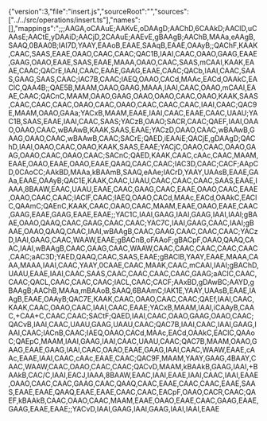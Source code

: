 {"version":3,"file":"insert.js","sourceRoot":"","sources":["../../src/operations/insert.ts"],"names":[],"mappings":";;;AAGA,oCAAuE;AAKvE,oDAAgD;AAChD,6CAAkD;AAClD,uCAAsE;AACtE,yDAAiD;AACjD,2CAAuE;AAEvE,gBAAgB;AAChB,MAAa,eAAgB,SAAQ,0BAA0B;IAI7D,YAAY,EAAoB,EAAE,SAAqB,EAAE,OAAyB;;QAChF,KAAK,CAAC,SAAS,EAAE,OAAO,CAAC,CAAC;QAC1B,IAAI,CAAC,OAAO,GAAG,EAAE,GAAG,OAAO,EAAE,SAAS,EAAE,MAAA,OAAO,CAAC,SAAS,mCAAI,KAAK,EAAE,CAAC;QACrE,IAAI,CAAC,EAAE,GAAG,EAAE,CAAC;QACb,IAAI,CAAC,SAAS,GAAG,SAAS,CAAC;IAC7B,CAAC;IAEQ,OAAO,CACd,MAAc,EACd,OAAkC,EAClC,QAA4B;;QAE5B,MAAM,OAAO,GAAG,MAAA,IAAI,CAAC,OAAO,mCAAI,EAAE,CAAC;QACnC,MAAM,OAAO,GAAG,OAAO,OAAO,CAAC,OAAO,KAAK,SAAS,CAAC,CAAC,CAAC,OAAO,CAAC,OAAO,CAAC,CAAC,CAAC,IAAI,CAAC;QAC9E,MAAM,OAAO,GAAa;YACxB,MAAM,EAAE,IAAI,CAAC,EAAE,CAAC,UAAU;YAC1B,SAAS,EAAE,IAAI,CAAC,SAAS;YACzB,OAAO;SACR,CAAC;QAEF,IAAI,OAAO,OAAO,CAAC,wBAAwB,KAAK,SAAS,EAAE;YACzD,OAAO,CAAC,wBAAwB,GAAG,OAAO,CAAC,wBAAwB,CAAC;SACrE;QAED,iEAAiE;QACjE,gDAAgD;QAChD,IAAI,OAAO,CAAC,OAAO,KAAK,SAAS,EAAE;YACjC,OAAO,CAAC,OAAO,GAAG,OAAO,CAAC,OAAO,CAAC;SACnC;QAED,KAAK,CAAC,cAAc,CAAC,MAAM,EAAE,OAAO,EAAE,OAAO,EAAE,QAAQ,CAAC,CAAC;IAC3D,CAAC;CACF;AApCD,0CAoCC;AAkBD,MAAa,kBAAmB,SAAQ,eAAe;IACrD,YAAY,UAAsB,EAAE,GAAa,EAAE,OAAyB;QAC1E,KAAK,CAAC,UAAU,CAAC,CAAC,CAAC,SAAS,EAAE,IAAA,8BAAW,EAAC,UAAU,EAAE,CAAC,GAAG,CAAC,EAAE,OAAO,CAAC,EAAE,OAAO,CAAC,CAAC;IAClF,CAAC;IAEQ,OAAO,CACd,MAAc,EACd,OAAkC,EAClC,QAAmC;QAEnC,KAAK,CAAC,OAAO,CAAC,MAAM,EAAE,OAAO,EAAE,CAAC,GAAG,EAAE,GAAG,EAAE,EAAE;;YAC1C,IAAI,GAAG,IAAI,GAAG,IAAI,IAAI;gBAAE,OAAO,QAAQ,CAAC,GAAG,CAAC,CAAC;YAC7C,IAAI,GAAG,CAAC,IAAI;gBAAE,OAAO,QAAQ,CAAC,IAAI,wBAAgB,CAAC,GAAG,CAAC,CAAC,CAAC;YACzD,IAAI,GAAG,CAAC,WAAW,EAAE;gBACnB,oFAAoF;gBACpF,OAAO,QAAQ,CAAC,IAAI,wBAAgB,CAAC,GAAG,CAAC,WAAW,CAAC,CAAC,CAAC,CAAC,CAAC,CAAC;aAC3D;YAED,QAAQ,CAAC,SAAS,EAAE;gBAClB,YAAY,EAAE,MAAA,CAAA,MAAA,IAAI,CAAC,YAAY,0CAAE,CAAC,MAAK,CAAC,mCAAI,IAAI;gBAChD,UAAU,EAAE,IAAI,CAAC,SAAS,CAAC,CAAC,CAAC,CAAC,GAAG;aAClC,CAAC,CAAC;QACL,CAAC,CAAC,CAAC;IACL,CAAC;CACF;AAxBD,gDAwBC;AAYD,gBAAgB;AAChB,MAAa,mBAAoB,SAAQ,6BAAmC;IAK1E,YAAY,UAAsB,EAAE,IAAgB,EAAE,OAAyB;QAC7E,KAAK,CAAC,OAAO,CAAC,CAAC;QAEf,IAAI,CAAC,KAAK,CAAC,OAAO,CAAC,IAAI,CAAC,EAAE;YACxB,MAAM,IAAI,iCAAyB,CAAC,+CAA+C,CAAC,CAAC;SACtF;QAED,IAAI,CAAC,OAAO,GAAG,OAAO,CAAC;QACvB,IAAI,CAAC,UAAU,GAAG,UAAU,CAAC;QAC7B,IAAI,CAAC,IAAI,GAAG,IAAI,CAAC;IACnB,CAAC;IAEQ,OAAO,CACd,MAAc,EACd,OAAkC,EAClC,QAAoC;QAEpC,MAAM,IAAI,GAAG,IAAI,CAAC,UAAU,CAAC;QAC7B,MAAM,OAAO,GAAG,EAAE,GAAG,IAAI,CAAC,OAAO,EAAE,GAAG,IAAI,CAAC,WAAW,EAAE,cAAc,EAAE,IAAI,CAAC,cAAc,EAAE,CAAC;QAC9F,MAAM,YAAY,GAAG,4BAAY,CAAC,WAAW,CAAC,OAAO,CAAC,CAAC;QACvD,MAAM,kBAAkB,GAAG,IAAI,+BAAkB,CAC/C,IAAI,EACJ,IAAA,8BAAW,EAAC,IAAI,EAAE,IAAI,CAAC,IAAI,EAAE,OAAO,CAAC,CAAC,GAAG,CAAC,QAAQ,CAAC,EAAE,CAAC,CAAC,EAAE,SAAS,EAAE,EAAE,QAAQ,EAAE,EAAE,CAAC,CAAC,EACpF,OAAO,CACR,CAAC;QAEF,kBAAkB,CAAC,OAAO,CAAC,MAAM,EAAE,OAAO,EAAE,CAAC,GAAG,EAAE,GAAG,EAAE,EAAE;;YACvD,IAAI,GAAG,IAAI,GAAG,IAAI,IAAI,EAAE